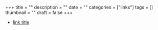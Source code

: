 +++
title = ""
description = ""
date = ""
categories = ["links"]
tags = []
thumbnail = ""
draft = false
+++

* [link title](https://url.to/target)
